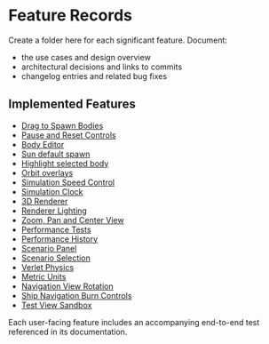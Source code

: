 # Feature Records

Create a folder here for each significant feature. Document:

- the use cases and design overview
- architectural decisions and links to commits
- changelog entries and related bug fixes

## Implemented Features

- [Drag to Spawn Bodies](drag-spawn/README.md)
- [Pause and Reset Controls](pause-reset/README.md)
- [Body Editor](body-editor/README.md)
- [Sun default spawn](sun-default-spawn/README.md)
- [Highlight selected body](select-highlight/README.md)
- [Orbit overlays](orbit-overlay/README.md)
- [Simulation Speed Control](speed-control/README.md)
- [Simulation Clock](simulation-time/README.md)
- [3D Renderer](three-renderer/README.md)
- [Renderer Lighting](renderer-lighting/README.md)
- [Zoom, Pan and Center View](zoom-pan/README.md)
- [Performance Tests](performance-tests/README.md)
- [Performance History](perf-history/README.md)
- [Scenario Panel](scenario-view/README.md)
- [Scenario Selection](scenario-select/README.md)
- [Verlet Physics](verlet-physics/README.md)
- [Metric Units](metric-units/README.md)
- [Navigation View Rotation](navigation-view/README.md)
- [Ship Navigation Burn Controls](burn-controls/README.md)
- [Test View Sandbox](test-view/README.md)

Each user-facing feature includes an accompanying end-to-end test referenced in its documentation.
